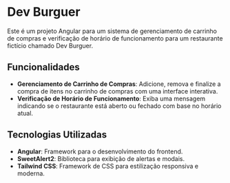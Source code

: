 # Dev Burguer

Este é um projeto Angular para um sistema de gerenciamento de carrinho de compras e verificação de horário de funcionamento para um restaurante fictício chamado Dev Burguer.

## Funcionalidades

- **Gerenciamento de Carrinho de Compras**: Adicione, remova e finalize a compra de itens no carrinho de compras com uma interface interativa.
- **Verificação de Horário de Funcionamento**: Exiba uma mensagem indicando se o restaurante está aberto ou fechado com base no horário atual.

## Tecnologias Utilizadas

- **Angular**: Framework para o desenvolvimento do frontend.
- **SweetAlert2**: Biblioteca para exibição de alertas e modais.
- **Tailwind CSS**: Framework de CSS para estilização responsiva e moderna.

